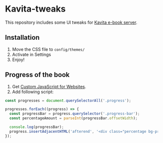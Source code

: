 # Kavita-tweaks

This repository includes some UI tweaks for [Kavita e-book server](https://github.com/Kareadita/Kavita).

## Installation

1. Move the CSS file to `config/themes/`
2. Activate in Settings
3. Enjoy!

## Progress of the book

1. Get [Custom JavaScript for Websites](https://chrome.google.com/webstore/detail/custom-javascript-for-web/ddbjnfjiigjmcpcpkmhogomapikjbjdk).
2. Add following script:

```js
const progresses = document.querySelectorAll('.progress');

progresses.forEach((progress) => {
  const progressBar = progress.querySelector('.progress-bar');
  const percentageAmount = parseInt(progressBar.offsetWidth);

  console.log(progressBar);
  progress.insertAdjacentHTML('afterend', '<div class="percentage bg-primary">' + percentageAmount + '%</div>');
});
```
